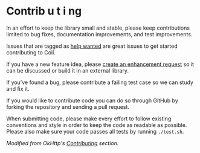 # Contrib u t i ng

In an effort to keep the library small and stable, please keep contributions limited to bug fixes, documentation improvements, and test improvements.

Issues that are tagged as [help wanted](https://github.com/coil-kt/coil/labels/help%20wanted) are great issues to get started contributing to Coil.

If you have a new feature idea, please [create an enhancement request](https://github.com/coil-kt/coil/issues/new?assignees=&labels=enhancement&template=feature_request.md&title=) so it can be discussed or build it in an external library.

If you’ve found a bug, please contribute a failing test case so we can study and fix it.

If you would like to contribute code you can do so through GitHub by forking the repository and sending a pull request.

When submitting code, please make every effort to follow existing conventions and style in order to keep the code as readable as possible. Please also make sure your code passes all tests by running `./test.sh`.

*Modified from OkHttp's [Contributing](https://square.github.io/okhttp/contributing/) section.*
